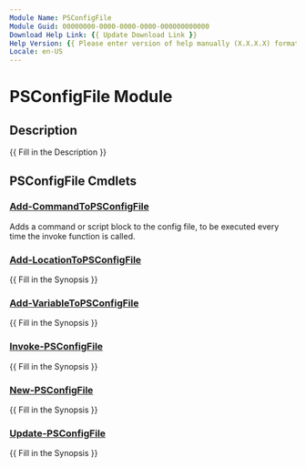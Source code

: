 ```yaml
---
Module Name: PSConfigFile
Module Guid: 00000000-0000-0000-0000-000000000000
Download Help Link: {{ Update Download Link }}
Help Version: {{ Please enter version of help manually (X.X.X.X) format }}
Locale: en-US
---
```


# PSConfigFile Module
## Description
{{ Fill in the Description }}

## PSConfigFile Cmdlets
### [Add-CommandToPSConfigFile](Add-CommandToPSConfigFile.md)
Adds a command or script block to the config file, to be executed every time the invoke function is called. 

### [Add-LocationToPSConfigFile](Add-LocationToPSConfigFile.md)
{{ Fill in the Synopsis }}

### [Add-VariableToPSConfigFile](Add-VariableToPSConfigFile.md)
{{ Fill in the Synopsis }}

### [Invoke-PSConfigFile](Invoke-PSConfigFile.md)
{{ Fill in the Synopsis }}

### [New-PSConfigFile](New-PSConfigFile.md)
{{ Fill in the Synopsis }}

### [Update-PSConfigFile](Update-PSConfigFile.md)
{{ Fill in the Synopsis }}

